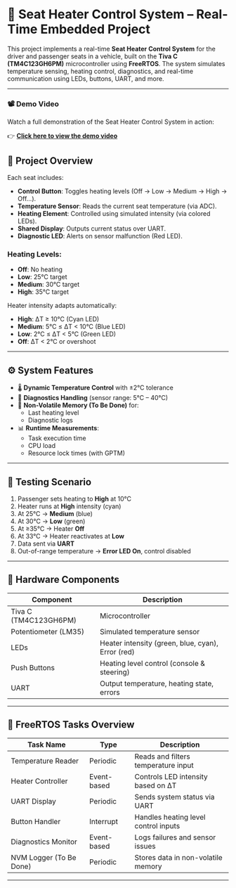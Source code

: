 # 🚗 Seat Heater Control System – Real-Time Embedded Project

This project implements a real-time **Seat Heater Control System** for the driver and passenger seats in a vehicle, built on the **Tiva C (TM4C123GH6PM)** microcontroller using **FreeRTOS**. The system simulates temperature sensing, heating control, diagnostics, and real-time communication using LEDs, buttons, UART, and more.

---
### 📽️ Demo Video

Watch a full demonstration of the Seat Heater Control System in action:

👉 [**Click here to view the demo video**]((https://drive.google.com/file/d/1d6cjCyyKYW0Kpo7Lk9ofvzDSn-W6cpok/view?usp=sharing))
## 🧩 Project Overview

Each seat includes:
- **Control Button**: Toggles heating levels (Off → Low → Medium → High → Off...).
- **Temperature Sensor**: Reads the current seat temperature (via ADC).
- **Heating Element**: Controlled using simulated intensity (via colored LEDs).
- **Shared Display**: Outputs current status over UART.
- **Diagnostic LED**: Alerts on sensor malfunction (Red LED).

### Heating Levels:
- **Off**: No heating
- **Low**: 25°C target
- **Medium**: 30°C target
- **High**: 35°C target

Heater intensity adapts automatically:
- **High**: ΔT ≥ 10°C (Cyan LED)
- **Medium**: 5°C ≤ ΔT < 10°C (Blue LED)
- **Low**: 2°C ≤ ΔT < 5°C (Green LED)
- **Off**: ΔT < 2°C or overshoot

---

## ⚙️ System Features

- 🌡️ **Dynamic Temperature Control** with ±2°C tolerance
- 🚨 **Diagnostics Handling** (sensor range: 5°C – 40°C)
- 💾 **Non-Volatile Memory (To Be Done)** for:
  - Last heating level
  - Diagnostic logs
- 📊 **Runtime Measurements**:
  - Task execution time
  - CPU load
  - Resource lock times (with GPTM)

---

## 🧪 Testing Scenario

1. Passenger sets heating to **High** at 10°C
2. Heater runs at **High** intensity (cyan)
3. At 25°C → **Medium** (blue)
4. At 30°C → **Low** (green)
5. At ≥35°C → Heater **Off**
6. At 33°C → Heater reactivates at **Low**
7. Data sent via **UART**
8. Out-of-range temperature → **Error LED On**, control disabled

---

## 🔧 Hardware Components

| Component              | Description                             |
|------------------------|-----------------------------------------|
| Tiva C (TM4C123GH6PM)  | Microcontroller                         |
| Potentiometer (LM35)   | Simulated temperature sensor            |
| LEDs                   | Heater intensity (green, blue, cyan), Error (red) |
| Push Buttons           | Heating level control (console & steering) |
| UART                   | Output temperature, heating state, errors |

---

## 🧠 FreeRTOS Tasks Overview

| Task Name                | Type       | Description                              |
|--------------------------|------------|------------------------------------------|
| Temperature Reader       | Periodic   | Reads and filters temperature input      |
| Heater Controller        | Event-based| Controls LED intensity based on ΔT       |
| UART Display             | Periodic   | Sends system status via UART             |
| Button Handler           | Interrupt  | Handles heating level control inputs     |
| Diagnostics Monitor      | Event-based| Logs failures and sensor issues          |
| NVM Logger (To Be Done)  | Periodic   | Stores data in non-volatile memory       |

---

